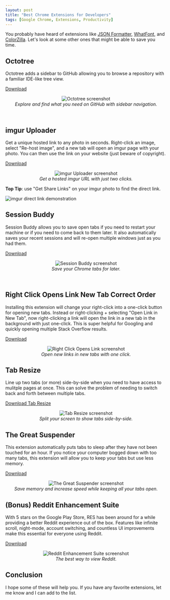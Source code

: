 ```yaml
---
layout: post
title: "Best Chrome Extensions for Developers"
tags: [Google Chrome, Extensions, Productivity]
---
```


You probably have heard of extensions like <a href="https://chrome.google.com/webstore/detail/json-formatter/bcjindcccaagfpapjjmafapmmgkkhgoa?hl=en" target="_blank">JSON Formatter</a>, <a href="https://chrome.google.com/webstore/detail/whatfont/jabopobgcpjmedljpbcaablpmlmfcogm?hl=en" target="_blank">WhatFont</a>, and <a href="https://chrome.google.com/webstore/detail/colorzilla/bhlhnicpbhignbdhedgjhgdocnmhomnp?hl=en" target="_blank">ColorZilla</a>. Let's look at some other ones that might be able to save you time.


## Octotree

Octotree adds a sidebar to GitHub allowing you to browse a repository with a familiar IDE-like tree view.

<a href="https://chrome.google.com/webstore/detail/octotree/bkhaagjahfmjljalopjnoealnfndnagc" target="_blank">Download</a>

<p align="center">
  <img src="https://i.imgur.com/fOHbGbx.jpg" alt="Octotree screenshot"> <br>
  <i>Explore and find what you need on GitHub with sidebar navigation.</i>
</p>

<br>

## imgur Uploader

Get a unique hosted link to any photo in seconds. Right-click an image, select "Re-host image", and a new tab will open an imgur page with your photo. You can then use the link on your website (just beware of copyright).

<a href="https://chrome.google.com/webstore/detail/imgur-uploader/lcpkicdemehhmkjolekhlglljnkggfcf?hl=en" target="_blank">Download</a>

<p align="center">
  <img src="https://i.imgur.com/QeoqWGk.jpg" alt="imgur Uploader screenshot"> <br>
  <i>Get a hosted imgur URL with just two clicks.</i>
</p>

**Top Tip**: use "Get Share Links" on your imgur photo to find the direct link.

<img src="https://i.imgur.com/w0xnMMa.png" alt="imgur direct link demonstration">

<br>

## Session Buddy

Session Buddy allows you to save open tabs if you need to restart your machine or if you need to come back to them later. It also automatically saves your recent sessions and will re-open multiple windows just as you had them.

<a href="https://chrome.google.com/webstore/detail/session-buddy/edacconmaakjimmfgnblocblbcdcpbko?hl=en" target="_blank">Download</a>

<p align="center">
  <img src="https://i.imgur.com/5HsLW1M.png" alt="Session Buddy screenshot"> <br>
  <i>Save your Chrome tabs for later.</i>
</p>

<br>

## Right Click Opens Link New Tab Correct Order

Installing this extension will change your right-click into a one-click button for opening new tabs. Instead or right-clicking + selecting "Open Link in New Tab", now right-clicking a link will open the link in a new tab in the background with just one-click. This is super helpful for Googling and quickly opening multiple Stack Overflow results.

<a href="https://chrome.google.com/webstore/detail/right-click-opens-link-ne/mhjkeimpgjokbjmioglhlngefbddppnn?hl=en" target="_blank">Download</a>

<p align="center">
  <img src="https://i.imgur.com/7VCuLZt.png" alt="Right Click Opens Link screenshot"> <br>
  <i>Open new links in new tabs with one click.</i>
</p>



## Tab Resize

Line up two tabs (or more) side-by-side when you need to have access to mulitple pages at once. This can solve the problem of needing to switch back and forth between multiple tabs.

<a href="https://chrome.google.com/webstore/detail/tab-resize-split-screen-l/bkpenclhmiealbebdopglffmfdiilejc?hl=en-US" target="_blank">Download Tab Resize</a>

<p align="center">
  <img src="https://i.imgur.com/gQZPWR9.png" alt="Tab Resize screenshot"> <br>
  <i>Split your screen to show tabs side-by-side.</i>
</p>



## The Great Suspender

This extension automatically puts tabs to sleep after they have not been touched for an hour. If you notice your computer bogged down with too many tabs, this extension will allow you to keep your tabs but use less memory.

<a href="https://chrome.google.com/webstore/detail/the-great-suspender/klbibkeccnjlkjkiokjodocebajanakg?hl=en" target="_blank">Download</a>

<p align="center">
  <img src="https://i.imgur.com/BJ9m3R1.jpg" alt="The Great Suspender screenshot"> <br>
  <i>Save memory and increase speed while keeping all your tabs open.</i>
</p>



## (Bonus) Reddit Enhancement Suite

With 5 stars on the Google Play Store, RES has been around for a while providing a better Reddit experience out of the box. Features like infinite scroll, night-mode, account switching, and countless UI improvements make this essential for everyone using Reddit.

<a href="https://chrome.google.com/webstore/detail/the-great-suspender/klbibkeccnjlkjkiokjodocebajanakg?hl=en" target="_blank">Download</a>

<p align="center">
  <img src="https://i.imgur.com/RocUlzI.png" alt="Reddit Enhancement Suite screenshot"> <br>
  <i>The best way to view Reddit.</i>
</p>


## Conclusion

I hope some of these will help you. If you have any favorite extensions, let me know and I can add to the list.
